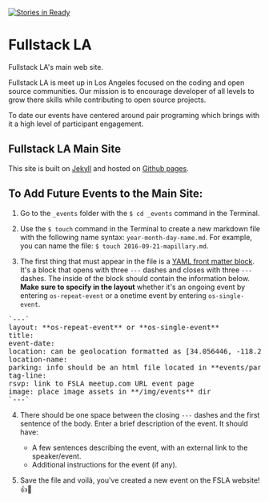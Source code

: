 [![Stories in Ready](https://badge.waffle.io/fullstackla/fullstackla.github.io.png?label=ready&title=Ready)](https://waffle.io/fullstackla/fullstackla.github.io)
# Fullstack LA

Fullstack LA's main web site.

Fullstack LA is meet up in Los Angeles focused on the coding and open source
communities. Our mission is to encourage developer of all levels to grow there
skills while contributing to open source projects.

To date our events have centered around pair programing which brings with it a
high level of participant engagement.

## Fullstack LA Main Site

This site is built on [Jekyll] and hosted on [Github pages].

[exercism.io]: http://exercism.io/
[Jekyll]: https://jekyllrb.com/
[Github pages]: https://pages.github.com/

## To Add Future Events to the Main Site:

1. Go to the `_events` folder with the `$ cd _events` command in the Terminal.

2. Use the `$ touch` command in the Terminal to create a new markdown file with the following name syntax: `year-month-day-name.md`. For example, you can name the file: `$ touch 2016-09-21-mapillary.md`. 

3. The first thing that must appear in the file is a [YAML front matter block](https://jekyllrb.com/docs/frontmatter/). It's a block that opens with three `---` dashes and closes with three `---` dashes. The inside of the block should contain the information below. **Make sure to specify in the layout** whether it's an ongoing event by entering `os-repeat-event` or a onetime event by entering `os-single-event`.
<pre>`---`
layout: **os-repeat-event** or **os-single-event**
title: 
event-date: 
location: can be geolocation formatted as [34.056446, -118.253927]
location-name: 
parking: info should be an html file located in **events/parking** dir
tag-line: 
rsvp: link to FSLA meetup.com URL event page
image: place image assets in **/img/events** dir
`---`</pre>

4. There should be one space between the closing `---` dashes and the first sentence of the body. Enter a brief description of the event. It should have:

    + A few sentences describing the event, with an external link to the speaker/event.
    + Additional instructions for the event (if any).

5. Save the file and voilà, you've created a new event on the FSLA website! 👍👏
